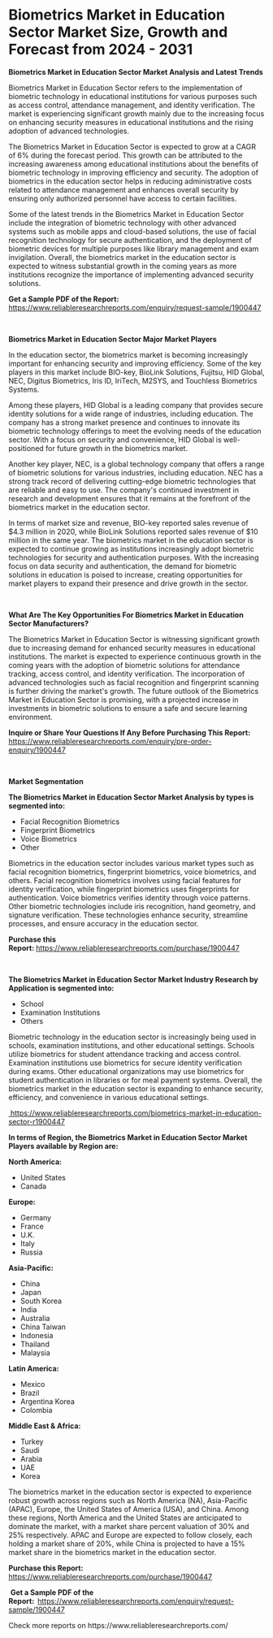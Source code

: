 <p><h1>Biometrics Market in Education Sector Market Size, Growth and Forecast from 2024 - 2031</h1></p><p><strong>Biometrics Market in Education Sector Market Analysis and Latest Trends</strong></p>
<p><p>Biometrics Market in Education Sector refers to the implementation of biometric technology in educational institutions for various purposes such as access control, attendance management, and identity verification. The market is experiencing significant growth mainly due to the increasing focus on enhancing security measures in educational institutions and the rising adoption of advanced technologies.</p><p>The Biometrics Market in Education Sector is expected to grow at a CAGR of 6% during the forecast period. This growth can be attributed to the increasing awareness among educational institutions about the benefits of biometric technology in improving efficiency and security. The adoption of biometrics in the education sector helps in reducing administrative costs related to attendance management and enhances overall security by ensuring only authorized personnel have access to certain facilities.</p><p>Some of the latest trends in the Biometrics Market in Education Sector include the integration of biometric technology with other advanced systems such as mobile apps and cloud-based solutions, the use of facial recognition technology for secure authentication, and the deployment of biometric devices for multiple purposes like library management and exam invigilation. Overall, the biometrics market in the education sector is expected to witness substantial growth in the coming years as more institutions recognize the importance of implementing advanced security solutions.</p></p>
<p><strong>Get a Sample PDF of the Report:&nbsp;</strong> <a href="https://www.reliableresearchreports.com/enquiry/request-sample/1900447">https://www.reliableresearchreports.com/enquiry/request-sample/1900447</a></p>
<p>&nbsp;</p>
<p><strong>Biometrics Market in Education Sector Major Market Players</strong></p>
<p><p>In the education sector, the biometrics market is becoming increasingly important for enhancing security and improving efficiency. Some of the key players in this market include BIO-key, BioLink Solutions, Fujitsu, HID Global, NEC, Digitus Biometrics, Iris ID, IriTech, M2SYS, and Touchless Biometrics Systems.</p><p>Among these players, HID Global is a leading company that provides secure identity solutions for a wide range of industries, including education. The company has a strong market presence and continues to innovate its biometric technology offerings to meet the evolving needs of the education sector. With a focus on security and convenience, HID Global is well-positioned for future growth in the biometrics market.</p><p>Another key player, NEC, is a global technology company that offers a range of biometric solutions for various industries, including education. NEC has a strong track record of delivering cutting-edge biometric technologies that are reliable and easy to use. The company's continued investment in research and development ensures that it remains at the forefront of the biometrics market in the education sector.</p><p>In terms of market size and revenue, BIO-key reported sales revenue of $4.3 million in 2020, while BioLink Solutions reported sales revenue of $10 million in the same year. The biometrics market in the education sector is expected to continue growing as institutions increasingly adopt biometric technologies for security and authentication purposes. With the increasing focus on data security and authentication, the demand for biometric solutions in education is poised to increase, creating opportunities for market players to expand their presence and drive growth in the sector.</p></p>
<p>&nbsp;</p>
<p><strong>What Are The Key Opportunities For Biometrics Market in Education Sector Manufacturers?</strong></p>
<p><p>The Biometrics Market in Education Sector is witnessing significant growth due to increasing demand for enhanced security measures in educational institutions. The market is expected to experience continuous growth in the coming years with the adoption of biometric solutions for attendance tracking, access control, and identity verification. The incorporation of advanced technologies such as facial recognition and fingerprint scanning is further driving the market's growth. The future outlook of the Biometrics Market in Education Sector is promising, with a projected increase in investments in biometric solutions to ensure a safe and secure learning environment.</p></p>
<p><strong>Inquire or Share Your Questions If Any Before Purchasing This Report:</strong> <a href="https://www.reliableresearchreports.com/enquiry/pre-order-enquiry/1900447">https://www.reliableresearchreports.com/enquiry/pre-order-enquiry/1900447</a></p>
<p>&nbsp;</p>
<p><strong>Market Segmentation</strong></p>
<p><strong>The Biometrics Market in Education Sector Market Analysis by types is segmented into:</strong></p>
<p><ul><li>Facial Recognition Biometrics</li><li>Fingerprint Biometrics</li><li>Voice Biometrics</li><li>Other</li></ul></p>
<p><p>Biometrics in the education sector includes various market types such as facial recognition biometrics, fingerprint biometrics, voice biometrics, and others. Facial recognition biometrics involves using facial features for identity verification, while fingerprint biometrics uses fingerprints for authentication. Voice biometrics verifies identity through voice patterns. Other biometric technologies include iris recognition, hand geometry, and signature verification. These technologies enhance security, streamline processes, and ensure accuracy in the education sector.</p></p>
<p><strong>Purchase this Report:&nbsp;</strong><a href="https://www.reliableresearchreports.com/purchase/1900447">https://www.reliableresearchreports.com/purchase/1900447</a></p>
<p>&nbsp;</p>
<p><strong>The Biometrics Market in Education Sector Market Industry Research by Application is segmented into:</strong></p>
<p><ul><li>School</li><li>Examination Institutions</li><li>Others</li></ul></p>
<p><p>Biometric technology in the education sector is increasingly being used in schools, examination institutions, and other educational settings. Schools utilize biometrics for student attendance tracking and access control. Examination institutions use biometrics for secure identity verification during exams. Other educational organizations may use biometrics for student authentication in libraries or for meal payment systems. Overall, the biometrics market in the education sector is expanding to enhance security, efficiency, and convenience in various educational settings.</p></p>
<p><a href="https://www.reliableresearchreports.com/biometrics-market-in-education-sector-r1900447">&nbsp;https://www.reliableresearchreports.com/biometrics-market-in-education-sector-r1900447</a></p>
<p><strong>In terms of Region, the Biometrics Market in Education Sector Market Players available by Region are:</strong></p>
<p>
    <p> <strong> North America: </strong>
        <ul>
            <li>United States</li>
            <li>Canada</li>
        </ul>
        </p> 
    <p> <strong> Europe: </strong>
        <ul>
            <li>Germany</li>
            <li>France</li>
            <li>U.K.</li>
            <li>Italy</li>
            <li>Russia</li>
        </ul>
        </p> 
    <p> <strong> Asia-Pacific: </strong>
        <ul>
            <li>China</li>
            <li>Japan</li>
            <li>South Korea</li>
            <li>India</li>
            <li>Australia</li>
            <li>China Taiwan</li>
            <li>Indonesia</li>
            <li>Thailand</li>
            <li>Malaysia</li>
        </ul>
        </p> 
    <p> <strong> Latin America: </strong>
        <ul>
            <li>Mexico</li>
            <li>Brazil</li>
            <li>Argentina Korea</li>
            <li>Colombia</li>
        </ul>
        </p> 
    <p> <strong> Middle East & Africa: </strong>
        <ul>
            <li>Turkey</li>
            <li>Saudi</li>
            <li>Arabia</li>
            <li>UAE</li>
            <li>Korea</li>
        </ul>
    </p>
    </p>
<p><p>The biometrics market in the education sector is expected to experience robust growth across regions such as North America (NA), Asia-Pacific (APAC), Europe, the United States of America (USA), and China. Among these regions, North America and the United States are anticipated to dominate the market, with a market share percent valuation of 30% and 25% respectively. APAC and Europe are expected to follow closely, each holding a market share of 20%, while China is projected to have a 15% market share in the biometrics market in the education sector.</p></p>
<p><strong>Purchase this Report: </strong><a href="https://www.reliableresearchreports.com/purchase/1900447">https://www.reliableresearchreports.com/purchase/1900447</a></p>
<p>&nbsp;<strong>Get a Sample PDF of the Report:&nbsp;&nbsp;</strong><a href="https://www.reliableresearchreports.com/enquiry/request-sample/1900447">https://www.reliableresearchreports.com/enquiry/request-sample/1900447</a></p>
<p><strong></strong></p>
<p>Check more reports on https://www.reliableresearchreports.com/</p>